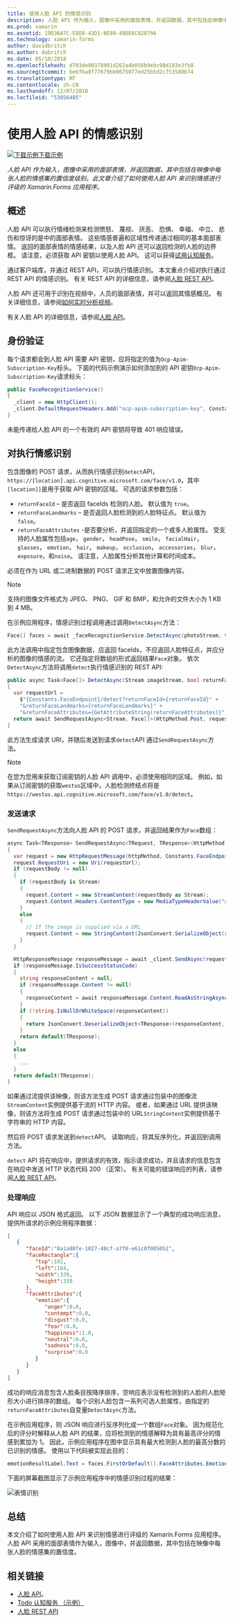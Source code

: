 ```yaml
---
title: 使用人脸 API 的情感识别
description: 人脸 API 作为输入，图像中采用的面部表情，并返回数据，其中包括在映像中每张人脸的情感集的置信度级别。 此文章介绍了如何使用人脸 API 来识别情感进行评级的 Xamarin.Forms 应用程序。
ms.prod: xamarin
ms.assetid: 19D36A7C-E8D8-43D1-BE80-48DE6C02879A
ms.technology: xamarin-forms
author: davidbritch
ms.author: dabritch
ms.date: 05/10/2018
ms.openlocfilehash: d703de90378991d262a4b056b9ebc98d183e3fb8
ms.sourcegitcommit: be6f6a8f77679bb9675077ed25b5d2c753580b74
ms.translationtype: MT
ms.contentlocale: zh-CN
ms.lasthandoff: 12/07/2018
ms.locfileid: "53056485"
---
```

# <a name="emotion-recognition-using-the-face-api"></a>使用人脸 API 的情感识别

[![下载示例](~/media/shared/download.png)下载示例](https://developer.xamarin.com/samples/xamarin-forms/WebServices/TodoCognitiveServices/)

_人脸 API 作为输入，图像中采用的面部表情，并返回数据，其中包括在映像中每张人脸的情感集的置信度级别。此文章介绍了如何使用人脸 API 来识别情感进行评级的 Xamarin.Forms 应用程序。_

## <a name="overview"></a>概述

人脸 API 可以执行情绪检测来检测愤怒、 蔑视、 厌恶、 恐惧、 幸福、 中立、 悲伤和惊讶的是中的面部表情。 这些情感普遍和区域性传递通过相同的基本面部表情。 返回的面部表情的情感结果，以及人脸 API 还可以返回检测的人脸的边界框。 请注意，必须获取 API 密钥以使用人脸 API。 这可以获得[试用认知服务](https://azure.microsoft.com/try/cognitive-services/?api=face-api)。

通过客户端库，并通过 REST API，可以执行情感识别。 本文重点介绍对执行通过 REST API 的情感识别。 有关 REST API 的详细信息，请参阅[人脸 REST API](https://westus.dev.cognitive.microsoft.com/docs/services/563879b61984550e40cbbe8d/operations/563879b61984550f30395236)。

人脸 API 还可用于识别在视频中，人员的面部表情，并可以返回其情感概况。 有关详细信息，请参阅[如何实时分析视频](/azure/cognitive-services/face/face-api-how-to-topics/howtoanalyzevideo_face/)。

有关人脸 API 的详细信息，请参阅[人脸 API](/azure/cognitive-services/face/overview/)。

## <a name="authentication"></a>身份验证

每个请求都会到人脸 API 需要 API 密钥，应将指定的值为`Ocp-Apim-Subscription-Key`标头。 下面的代码示例演示如何添加到的 API 密钥`Ocp-Apim-Subscription-Key`请求标头：

```csharp
public FaceRecognitionService()
{
  _client = new HttpClient();
  _client.DefaultRequestHeaders.Add("ocp-apim-subscription-key", Constants.FaceApiKey);
}
```

未能传递给人脸 API 的一个有效的 API 密钥将导致 401 响应错误。

## <a name="performing-emotion-recognition"></a>对执行情感识别

包含图像的 POST 请求，从而执行情感识别`detect`API， `https://[location].api.cognitive.microsoft.com/face/v1.0`，其中`[location]]`是用于获取 API 密钥的区域。 可选的请求参数包括：

- `returnFaceId` – 是否返回 faceIds 检测的人脸。 默认值为 `true`。
- `returnFaceLandmarks` – 是否返回人脸检测到的人脸特征点。 默认值为 `false`。
- `returnFaceAttributes` -是否要分析，并返回指定的一个或多人脸属性。 受支持的人脸属性包括`age`， `gender`， `headPose`， `smile`， `facialHair`， `glasses`， `emotion`， `hair`， `makeup`， `occlusion`， `accessories`， `blur`， `exposure`，和`noise`。 请注意，人脸属性分析其他计算和时间成本。

必须在作为 URL 或二进制数据的 POST 请求正文中放置图像内容。

> [!NOTE]
> 支持的图像文件格式为 JPEG、 PNG、 GIF 和 BMP，和允许的文件大小为 1 KB 到 4 MB。

在示例应用程序，情感识别过程调用通过调用`DetectAsync`方法：

```csharp
Face[] faces = await _faceRecognitionService.DetectAsync(photoStream, true, false, new FaceAttributeType[] { FaceAttributeType.Emotion });
```

此方法调用中指定包含图像数据，应返回 faceIds，不应返回人脸特征点，并应分析的图像的情感的流。 它还指定将数组的形式返回结果`Face`对象。 依次`DetectAsync`方法将调用`detect`执行情感识别的 REST API:

```csharp
public async Task<Face[]> DetectAsync(Stream imageStream, bool returnFaceId, bool returnFaceLandmarks, IEnumerable<FaceAttributeType> returnFaceAttributes)
{
  var requestUrl =
    $"{Constants.FaceEndpoint}/detect?returnFaceId={returnFaceId}" +
    "&returnFaceLandmarks={returnFaceLandmarks}" +
    "&returnFaceAttributes={GetAttributeString(returnFaceAttributes)}";
  return await SendRequestAsync<Stream, Face[]>(HttpMethod.Post, requestUrl, imageStream);
}
```

此方法生成请求 URI，并随后发送到请求`detect`API 通过`SendRequestAsync`方法。

> [!NOTE]
> 在您为您用来获取订阅密钥的人脸 API 调用中，必须使用相同的区域。 例如，如果从订阅密钥的获取`westus`区域中，人脸检测终结点将是`https://westus.api.cognitive.microsoft.com/face/v1.0/detect`。

### <a name="sending-the-request"></a>发送请求

`SendRequestAsync`方法向人脸 API 的 POST 请求，并返回结果作为`Face`数组：

```csharp
async Task<TResponse> SendRequestAsync<TRequest, TResponse>(HttpMethod httpMethod, string requestUrl, TRequest requestBody)
{
  var request = new HttpRequestMessage(httpMethod, Constants.FaceEndpoint);
  request.RequestUri = new Uri(requestUrl);
  if (requestBody != null)
  {
    if (requestBody is Stream)
    {
      request.Content = new StreamContent(requestBody as Stream);
      request.Content.Headers.ContentType = new MediaTypeHeaderValue("application/octet-stream");
    }
    else
    {
      // If the image is supplied via a URL
      request.Content = new StringContent(JsonConvert.SerializeObject(requestBody, s_settings), Encoding.UTF8, "application/json");
    }
  }

  HttpResponseMessage responseMessage = await _client.SendAsync(request);
  if (responseMessage.IsSuccessStatusCode)
  {
    string responseContent = null;
    if (responseMessage.Content != null)
    {
      responseContent = await responseMessage.Content.ReadAsStringAsync();
    }
    if (!string.IsNullOrWhiteSpace(responseContent))
    {
      return JsonConvert.DeserializeObject<TResponse>(responseContent, s_settings);
    }
    return default(TResponse);
  }
  else
  {
    ...
  }
  return default(TResponse);
}
```

如果通过流提供该映像，则该方法生成 POST 请求通过包装中的图像流`StreamContent`实例提供基于流的 HTTP 内容。 或者，如果通过 URL 提供该映像，则该方法将生成 POST 请求通过包装中的 URL`StringContent`实例提供基于字符串的 HTTP 内容。

然后将 POST 请求发送到`detect`API。 读取响应，将其反序列化，并返回到调用方法。

`detect` API 将在响应中，提供请求的有效，指示请求成功，并且请求的信息包含在响应中发送 HTTP 状态代码 200 （正常）。 有关可能的错误响应的列表，请参阅[人脸 REST API](https://westus.dev.cognitive.microsoft.com/docs/services/563879b61984550e40cbbe8d/operations/563879b61984550f30395236)。

### <a name="processing-the-response"></a>处理响应

API 响应以 JSON 格式返回。 以下 JSON 数据显示了一个典型的成功响应消息，提供所请求的示例应用程序数据：

```json
[  
   {  
      "faceId":"8a1a80fe-1027-48cf-a7f0-e61c0f005051",
      "faceRectangle":{  
         "top":192,
         "left":164,
         "width":339,
         "height":339
      },
      "faceAttributes":{  
         "emotion":{  
            "anger":0.0,
            "contempt":0.0,
            "disgust":0.0,
            "fear":0.0,
            "happiness":1.0,
            "neutral":0.0,
            "sadness":0.0,
            "surprise":0.0
         }
      }
   }
]
```

成功的响应消息包含人脸条目按降序排序，空响应表示没有检测到的人脸的人脸矩形大小进行排序的数组。 每个识别人脸包含一系列可选人脸属性，由指定的`returnFaceAttributes`自变量`DetectAsync`方法。

在示例应用程序，则 JSON 响应进行反序列化成一个数组`Face`对象。 因为规范化后的评分时解释从人脸 API 的结果，应将检测到的情感解释为具有最高评分的情感到累加为 1。 因此，示例应用程序在图中显示具有最大检测到人脸的最高分数的已识别的情感。 使用以下代码被实现此目的：

```csharp
emotionResultLabel.Text = faces.FirstOrDefault().FaceAttributes.Emotion.ToRankedList().FirstOrDefault().Key;
```

下面的屏幕截图显示了示例应用程序中的情感识别过程的结果：

![](emotion-recognition-images/emotion-recognition.png "表情识别")

## <a name="summary"></a>总结

本文介绍了如何使用人脸 API 来识别情感进行评级的 Xamarin.Forms 应用程序。 人脸 API 采用的面部表情作为输入，图像中，并返回数据，其中包括在映像中每张人脸的情感集的置信度。

## <a name="related-links"></a>相关链接

- [人脸 API](/azure/cognitive-services/face/overview/)。
- [Todo 认知服务 （示例）](https://developer.xamarin.com/samples/xamarin-forms/WebServices/TodoCognitiveServices/)
- [人脸 REST API](https://westus.dev.cognitive.microsoft.com/docs/services/563879b61984550e40cbbe8d/operations/563879b61984550f30395236)
